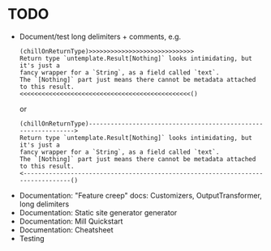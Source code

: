 # TODO

* Document/test long delimiters + comments, e.g.
  ```
  (chillOnReturnType)>>>>>>>>>>>>>>>>>>>>>>>>>>>>>
  Return type `untemplate.Result[Nothing]` looks intimidating, but it's just a
  fancy wrapper for a `String`, as a field called `text`.
  The `[Nothing]` part just means there cannot be metadata attached to this result.
  <<<<<<<<<<<<<<<<<<<<<<<<<<<<<<<<<<<<<<<<<<<<<<<()
  ```
  or
  ```
  (chillOnReturnType)--------------------------------------------------------------->
  Return type `untemplate.Result[Nothing]` looks intimidating, but it's just a
  fancy wrapper for a `String`, as a field called `text`.
  The `[Nothing]` part just means there cannot be metadata attached to this result.
  <--------------------------------------------------------------------------------()
  ```
 * Documentation: "Feature creep" docs: Customizers, OutputTransformer, long delimiters
 * Documentation: Static site generator generator
 * Documentation: Mill Quickstart
 * Documentation: Cheatsheet
 * Testing 
